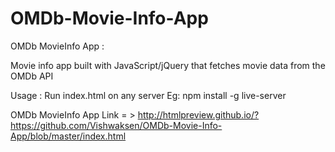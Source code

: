 # OMDb-Movie-Info-App

OMDb MovieInfo App :

Movie info app built with JavaScript/jQuery that fetches movie data from the OMDb API

Usage :  Run index.html on any server   Eg: npm install -g live-server

OMDb MovieInfo App Link = > http://htmlpreview.github.io/?https://github.com/Vishwaksen/OMDb-Movie-Info-App/blob/master/index.html
